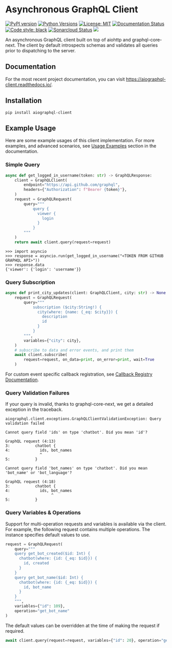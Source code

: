 # Asynchronous GraphQL Client
[![PyPI version](https://badge.fury.io/py/aiographql-client.svg)](https://badge.fury.io/py/aiographql-client)
[![Python Versions](https://img.shields.io/pypi/pyversions/aiographql-client)](https://pypi.org/project/aiographql-client/)
[![License: MIT](https://img.shields.io/badge/License-MIT-yellow.svg)](https://opensource.org/licenses/MIT)
[![Documentation Status](https://readthedocs.org/projects/aiographql-client/badge/?version=latest)](https://aiographql-client.readthedocs.io/en/latest/?badge=latest)
[![Code style: black](https://img.shields.io/badge/code%20style-black-000000.svg)](https://github.com/psf/black)
[![Sonarcloud Status](https://sonarcloud.io/api/project_badges/measure?project=twyla-ai_aiographql-client&metric=alert_status)](https://sonarcloud.io/dashboard?id=twyla-ai_aiographql-client)
[![](https://github.com/twyla-ai/aiographql-client/workflows/Test%20Suite/badge.svg)](https://github.com/twyla-ai/aiographql-client/actions?query=workflow%3A%22Test+Suite%22)

An asynchronous GraphQL client built on top of aiohttp and graphql-core-next. The client by default introspects schemas and validates all queries prior to dispatching to the server.

## Documentation

For the most recent project documentation, you can visit https://aiographql-client.readthedocs.io/.

## Installation
`pip install aiographql-client`

## Example Usage
Here are some example usages of this client implementation. For more examples, and advanced scenarios, 
see [Usage Examples](https://aiographql-client.readthedocs.io/en/latest/examples.html) section in 
the documentation.

### Simple Query
```py
async def get_logged_in_username(token: str) -> GraphQLResponse:
    client = GraphQLClient(
        endpoint="https://api.github.com/graphql",
        headers={"Authorization": f"Bearer {token}"},
    )
    request = GraphQLRequest(
        query="""
            query {
              viewer {
                login
              }
            }
        """
    )
    return await client.query(request=request)
```

```console
>>> import asyncio
>>> response = asyncio.run(get_logged_in_username("<TOKEN FROM GITHUB GRAPHQL API>"))
>>> response.data
{'viewer': {'login': 'username'}}
```

### Query Subscription
```py
async def print_city_updates(client: GraphQLClient, city: str) -> None:
    request = GraphQLRequest(
        query="""
            subscription ($city:String!) {
              city(where: {name: {_eq: $city}}) {
                description
                id
              }
            }
        """,
        variables={"city": city},
    )
    # subscribe to data and error events, and print them
    await client.subscribe(
        request=request, on_data=print, on_error=print, wait=True
    )
```

For custom event specific callback registration, see [Callback Registry Documentation](https://aiographql-client.readthedocs.io/en/latest/examples.html#callback-registry).

### Query Validation Failures
If your query is invalid, thanks to graphql-core-next, we get a detailed exception in the traceback.

```
aiographql.client.exceptions.GraphQLClientValidationException: Query validation failed

Cannot query field 'ids' on type 'chatbot'. Did you mean 'id'?

GraphQL request (4:13)
3:           chatbot {
4:             ids, bot_names
               ^
5:           }

Cannot query field 'bot_names' on type 'chatbot'. Did you mean 'bot_name' or 'bot_language'?

GraphQL request (4:18)
3:           chatbot {
4:             ids, bot_names
                    ^
5:           }

```

### Query Variables & Operations
Support for multi-operation requests and variables is available via the client. For example,
the following request contains multiple operations. The instance specifies default values to use.

```py
request = GraphQLRequest(
    query="""
    query get_bot_created($id: Int) {
      chatbot(where: {id: {_eq: $id}}) {
        id, created
      }
    }
    query get_bot_name($id: Int) {
      chatbot(where: {id: {_eq: $id}}) {
        id, bot_name
      }
    }
    """,
    variables={"id": 109},
    operation="get_bot_name"
)
```

The default values can be overridden at the time of making the request if required. 

```py
await client.query(request=request, variables={"id": 20}, operation="get_bot_created")
```
